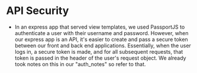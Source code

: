 # API Security

- In an express app that served view templates, we used PassportJS to authenticate
  a user with their username and password. However, when our express app is an API,
  it's easier to create and pass a secure token between our front and back end
  applications. Essentially, when the user logs in, a secure token is made, and
  for all subsequent requests, that token is passed in the header of the user's
  request object. We already took notes on this in our "auth_notes" so refer to that.
